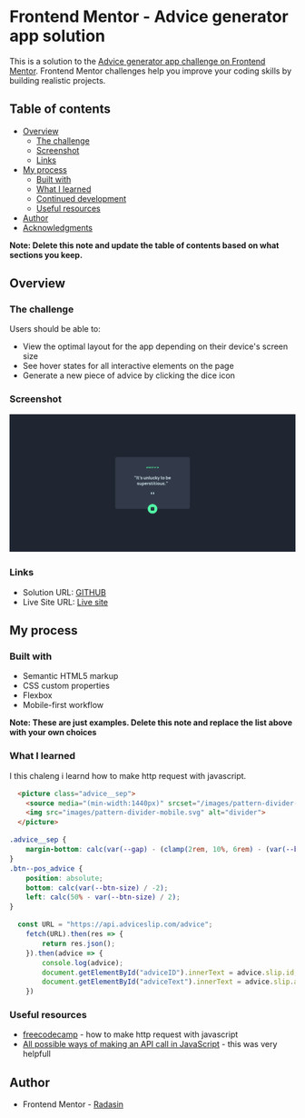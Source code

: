 # Frontend Mentor - Advice generator app solution

This is a solution to the [Advice generator app challenge on Frontend Mentor](https://www.frontendmentor.io/challenges/advice-generator-app-QdUG-13db). Frontend Mentor challenges help you improve your coding skills by building realistic projects.

## Table of contents

- [Overview](#overview)
  - [The challenge](#the-challenge)
  - [Screenshot](#screenshot)
  - [Links](#links)
- [My process](#my-process)
  - [Built with](#built-with)
  - [What I learned](#what-i-learned)
  - [Continued development](#continued-development)
  - [Useful resources](#useful-resources)
- [Author](#author)
- [Acknowledgments](#acknowledgments)

**Note: Delete this note and update the table of contents based on what sections you keep.**

## Overview

### The challenge

Users should be able to:

- View the optimal layout for the app depending on their device's screen size
- See hover states for all interactive elements on the page
- Generate a new piece of advice by clicking the dice icon

### Screenshot

![Advice](./screenshot.png)

### Links

- Solution URL: [GITHUB](https://github.com/RadasinR/advice-generator-app.git)
- Live Site URL: [Live site](https://advice-generator-app-seven-zeta.vercel.app/)

## My process

### Built with

- Semantic HTML5 markup
- CSS custom properties
- Flexbox
- Mobile-first workflow

**Note: These are just examples. Delete this note and replace the list above with your own choices**

### What I learned
I this chaleng i learnd how to make http request with javascript.

```html
  <picture class="advice__sep">
    <source media="(min-width:1440px)" srcset="/images/pattern-divider-desktop.svg">
    <img src="images/pattern-divider-mobile.svg" alt="divider">
  </picture>
```
```css
.advice__sep {
    margin-bottom: calc(var(--gap) - (clamp(2rem, 10%, 6rem) - (var(--btn-size) / 2)));
}
.btn--pos_advice {
    position: absolute;
    bottom: calc(var(--btn-size) / -2);
    left: calc(50% - var(--btn-size) / 2);
}
```
```js
  const URL = "https://api.adviceslip.com/advice";
    fetch(URL).then(res => {
        return res.json();
    }).then(advice => {
        console.log(advice);
        document.getElementById("adviceID").innerText = advice.slip.id;
        document.getElementById("adviceText").innerText = advice.slip.advice;
    })
```

### Useful resources

- [freecodecamp](https://www.freecodecamp.org/news/here-is-the-most-popular-ways-to-make-an-http-request-in-javascript-954ce8c95aaa/) - how to make http request with javascript
- [All possible ways of making an API call in JavaScript](https://levelup.gitconnected.com/all-possible-ways-of-making-an-api-call-in-plain-javascript-c0dee3c11b8b) - this was very helpfull


## Author

- Frontend Mentor - [Radasin](https://www.frontendmentor.io/profile/Radasin)

